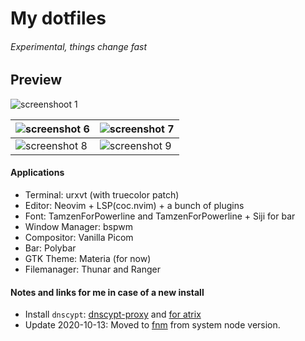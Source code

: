 # My dotfiles

###### Experimental, things change fast

## Preview

![screenshoot 1](.config/screenshoots/scr_shoot9.png)


| ![screenshot 6](.config/screenshoots/scr_shoot6.png) | ![screenshot 7](.config/screenshoots/scr_shoot7.png) |
|------------------------------------------------------|------------------------------------------------------|
| ![screenshot 8](.config/screenshoots/scr_shoot3.png) | ![screenshot 9](.config/screenshoots/scr_shoot8.png) |

#### Applications

- Terminal: urxvt (with truecolor patch)
- Editor: Neovim + LSP(coc.nvim) + a bunch of plugins
- Font: TamzenForPowerline and TamzenForPowerline + Siji for bar
- Window Manager: bspwm
- Compositor: Vanilla Picom
- Bar: Polybar
- GTK Theme: Materia (for now)
- Filemanager: Thunar and Ranger

#### Notes and links for me in case of a new install

* Install `dnscypt`: [dnscypt-proxy](https://wiki.archlinux.org/index.php/Dnscrypt-proxy) and [for atrix](https://wiki.artixlinux.org/Main/Dnscrypt-proxy)
* Update 2020-10-13: Moved to [fnm](https://github.com/Schniz/fnm) from system node version.
